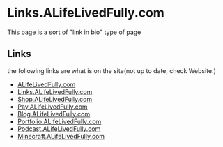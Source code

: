 # Links.ALifeLivedFully.com
This page is a sort of "link in bio" type of page 

## Links
the following links are what is on the site(not up to date, check Website.)

- [ALifeLivedFully.com](https://ALifeLivedFully.com)  
- [Links.ALifeLivedFully.com](https://Links.ALifeLivedFully.com)  
- [Shop.ALifeLivedFully.com](https://Shop.ALifeLivedFully.com)  
- [Pay.ALifeLivedFully.com](https://Pay.ALifeLivedFully.com)  
- [Blog.ALifeLivedFully.com](https://Blog.ALifeLivedFully.com)  
- [Portfolio.ALifeLivedFully.com](https://Portfolio.ALifeLivedFully.com)  
- [Podcast.ALifeLivedFully.com](https://Podcast.ALifeLivedFully.com)  
- [Minecraft.ALifeLivedFully.com](https://Minecraft.ALifeLivedFully.com) 
